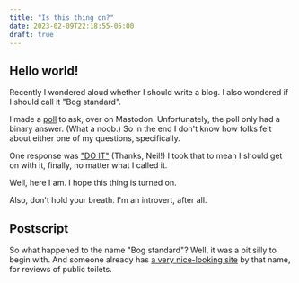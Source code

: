 ```yaml
---
title: "Is this thing on?"
date: 2023-02-09T22:18:55-05:00
draft: true
---
```


## Hello world!

Recently I wondered aloud whether I should write a blog.
I also wondered if I should call it "Bog standard".

I made a [poll](https://mastodon.gamedev.place/@dneto/109772457055894516) to ask, over on Mastodon.
Unfortunately, the poll only had a binary answer.  (What a noob.)
So in the end I don't know how folks felt about either one of my questions, specifically.

One response was ["DO IT"](https://mastodon.gamedev.place/@sheredom/109772462178688976) (Thanks, Neil!)
I took that to mean I should get on with it, finally, no matter what I called it.

Well, here I am.  I hope this thing is turned on.

Also, don't hold your breath.  I'm an introvert, after all.

## Postscript

So what happened to the name "Bog standard"?
Well, it was a bit silly to begin with.
And someone already has [a very nice-looking site](https://bogstandardtoiletnews.wordpress.com/)
by that name, for reviews of public toilets.
